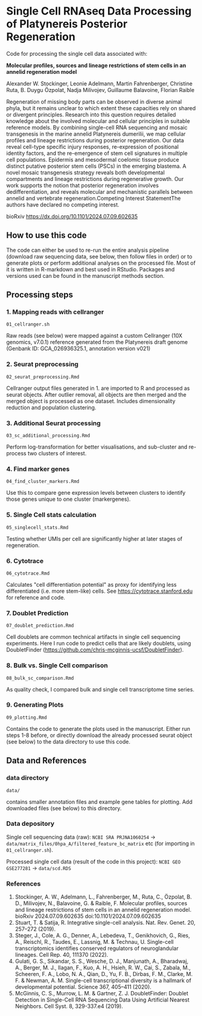# Single Cell RNAseq Data Processing of Platynereis Posterior Regeneration
Code for processing the single cell data associated with:

**Molecular profiles, sources and lineage restrictions of stem cells in an annelid regeneration model**

Alexander W. Stockinger, Leonie Adelmann, Martin Fahrenberger, Christine Ruta, B. Duygu Özpolat, Nadja Milivojev, Guillaume Balavoine, Florian Raible

Regeneration of missing body parts can be observed in diverse animal phyla, but it remains unclear to which extent these capacities rely on shared or divergent principles. Research into this question requires detailed knowledge about the involved molecular and cellular principles in suitable reference models. By combining single-cell RNA sequencing and mosaic transgenesis in the marine annelid Platynereis dumerilii, we map cellular profiles and lineage restrictions during posterior regeneration. Our data reveal cell-type specific injury responses, re-expression of positional identity factors, and the re-emergence of stem cell signatures in multiple cell populations. Epidermis and mesodermal coelomic tissue produce distinct putative posterior stem cells (PSCs) in the emerging blastema. A novel mosaic transgenesis strategy reveals both developmental compartments and lineage restrictions during regenerative growth. Our work supports the notion that posterior regeneration involves dedifferentiation, and reveals molecular and mechanistic parallels between annelid and vertebrate regeneration.Competing Interest StatementThe authors have declared no competing interest.

bioRxiv 
https://dx.doi.org/10.1101/2024.07.09.602635

## How to use this code
The code can either be used to re-run the entire analysis pipeline (download raw sequencing data, see below, then follow files in order) or to generate plots or perform additional analyses on the processed file.
Most of it is written in R-markdown and best used in RStudio.
Packages and versions used can be found in the manuscript methods section.

## Processing steps
### 1. Mapping reads with cellranger
`01_cellranger.sh`

Raw reads (see below) were mapped against a custom Cellranger (10X genomics, v7.0.1) reference generated from the Platynereis draft genome (Genbank ID: GCA_026936325.1, annotation version v021)

### 2. Seurat preprocessing
`02_seurat_preprocessing.Rmd`

Cellranger output files generated in 1. are imported to R and processed as seurat objects. After outlier removal, all objects are then merged and the merged object is processed as one dataset.
Includes dimensionality reduction and population clustering.

### 3. Additional Seurat processing
`03_sc_additional_processing.Rmd`

Perform log-transformation for better visualisations, and sub-cluster and re-process two clusters of interest.

### 4. Find marker genes
`04_find_cluster_markers.Rmd`

Use this to compare gene expression levels between clusters to identify those genes unique to one cluster (markergenes).

### 5. Single Cell stats calculation
`05_singlecell_stats.Rmd`

Testing whether UMIs per cell are significantly higher at later stages of regeneration.

### 6. Cytotrace
`06_cytotrace.Rmd`

Calculates "cell differentiation potential" as proxy for identifying less differentiated (i.e. more stem-like) cells. 
See https://cytotrace.stanford.edu for reference and code.

### 7. Doublet Prediction
`07_doublet_prediction.Rmd`

Cell doublets are common technical artifacts in single cell sequencing experiments. Here I run code to predict cells that are likely doublets, using DoubletFinder (https://github.com/chris-mcginnis-ucsf/DoubletFinder).

### 8. Bulk vs. Single Cell comparison
`08_bulk_sc_comparison.Rmd`

As quality check, I compared bulk and single cell transcriptome time series.

### 9. Generating Plots
`09_plotting.Rmd`

Contains the code to generate the plots used in the manuscript.
Either run steps 1-8 before, or directly download the already processed seurat object (see below) to the data directory to use this code.

## Data and References

### data directory
`data/`

contains smaller annotation files and example gene tables for plotting. 
Add downloaded files (see below) to this directory.

### Data depository
Single cell sequencing data (raw): `NCBI SRA PRJNA1060254`
-> `data/matrix_files/0hpa_A/filtered_feature_bc_matrix` etc (for importing in `01_cellranger.sh`). 

Processed single cell data (result of the code in this project): `NCBI GEO GSE277281`
->  `data/scd.RDS`

### References
1. Stockinger, A. W., Adelmann, L., Fahrenberger, M., Ruta, C., Özpolat, B. D., Milivojev, N., Balavoine, G. & Raible, F. Molecular profiles, sources and lineage restrictions of stem cells in an annelid regeneration model. bioRxiv 2024.07.09.602635 doi:10.1101/2024.07.09.602635
2. Stuart, T. & Satija, R. Integrative single-cell analysis. Nat. Rev. Genet. 20, 257–272 (2019).
3. Steger, J., Cole, A. G., Denner, A., Lebedeva, T., Genikhovich, G., Ries, A., Reischl, R., Taudes, E., Lassnig, M. & Technau, U. Single-cell transcriptomics identifies conserved regulators of neuroglandular lineages. Cell Rep. 40, 111370 (2022).
4. Gulati, G. S., Sikandar, S. S., Wesche, D. J., Manjunath, A., Bharadwaj, A., Berger, M. J., Ilagan, F., Kuo, A. H., Hsieh, R. W., Cai, S., Zabala, M., Scheeren, F. A., Lobo, N. A., Qian, D., Yu, F. B., Dirbas, F. M., Clarke, M. F. & Newman, A. M. Single-cell transcriptional diversity is a hallmark of developmental potential. Science 367, 405–411 (2020).
5. McGinnis, C. S., Murrow, L. M. & Gartner, Z. J. DoubletFinder: Doublet Detection in Single-Cell RNA Sequencing Data Using Artificial Nearest Neighbors. Cell Syst. 8, 329-337.e4 (2019).
  
  

  

